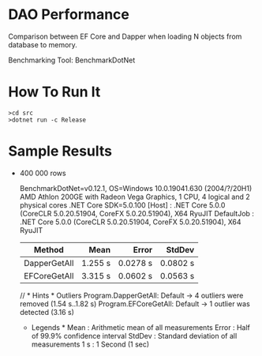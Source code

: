 # DAO Performance
 
Comparison between EF Core and Dapper when loading N objects from database to memory.

Benchmarking Tool: BenchmarkDotNet

# How To Run It

	>cd src
	>dotnet run -c Release

# Sample Results

* 400 000 rows

	BenchmarkDotNet=v0.12.1, OS=Windows 10.0.19041.630 (2004/?/20H1)
	AMD Athlon 200GE with Radeon Vega Graphics, 1 CPU, 4 logical and 2 physical cores
	.NET Core SDK=5.0.100
		[Host]     : .NET Core 5.0.0 (CoreCLR 5.0.20.51904, CoreFX 5.0.20.51904), X64 RyuJIT
		DefaultJob : .NET Core 5.0.0 (CoreCLR 5.0.20.51904, CoreFX 5.0.20.51904), X64 RyuJIT
		
	|       Method |    Mean |    Error |   StdDev |
	|------------- |--------:|---------:|---------:|
	| DapperGetAll | 1.255 s | 0.0278 s | 0.0802 s |
	| EFCoreGetAll | 3.315 s | 0.0602 s | 0.0563 s |


	// * Hints *
	Outliers
		Program.DapperGetAll: Default -> 4 outliers were removed (1.54 s..1.82 s)
		Program.EFCoreGetAll: Default -> 1 outlier  was  detected (3.16 s)
  
	* Legends *
		Mean   : Arithmetic mean of all measurements
		Error  : Half of 99.9% confidence interval
		StdDev : Standard deviation of all measurements
		1 s    : 1 Second (1 sec)